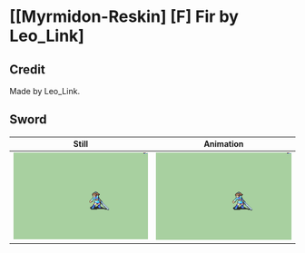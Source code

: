 # [\[Myrmidon-Reskin\] \[F\] Fir by Leo_Link]

## Credit

Made by Leo_Link.
	
## Sword

| Still | Animation |
| :---: | :-------: |
| ![Sword still](./Sword_000.png) | ![Sword animation](./Sword.gif) |
